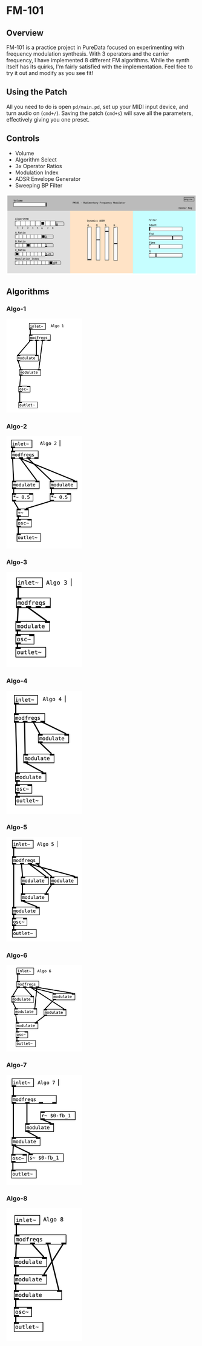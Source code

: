 # FM-101

## Overview
FM-101 is a practice project in PureData focused on 
experimenting with frequency modulation synthesis. With 3 operators
and the carrier frequency, I have implemented 8 different FM algorithms. While the synth itself has its quirks, I'm fairly 
satisfied with the implementation. Feel free to try it out and 
modify as you see fit!

## Using the Patch
All you need to do is open `pd/main.pd`, set up your MIDI input device, and turn audio on (`cmd+/`). Saving the patch (`cmd+s`) will save all 
the parameters, effectively giving you one preset.

## Controls
* Volume
* Algorithm Select
* 3x Operator Ratios
* Modulation Index
* ADSR Envelope Generator
* Sweeping BP Filter

<img src="images/main.png" alt="Algo-1" width="800"/>

## Algorithms

### Algo-1
<img src="images/a1.png" alt="Algo-1" width="200"/>

### Algo-2
<img src="images/a2.png" alt="Algo-2" width="200"/>

### Algo-3
<img src="images/a3.png" alt="Algo-3" width="200"/>

### Algo-4
<img src="images/a4.png" alt="Algo-4" width="200"/>

### Algo-5
<img src="images/a5.png" alt="Algo-5" width="200"/>

### Algo-6
<img src="images/a6.png" alt="Algo-6" width="200"/>

### Algo-7
<img src="images/a7.png" alt="Algo-7" width="200"/>

### Algo-8
<img src="images/a8.png" alt="Algo-8" width="200"/>
